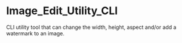 # Image_Edit_Utility_CLI
CLI utility tool that can change the width, height, aspect and/or add a watermark to an image.
